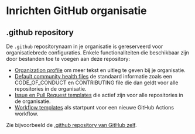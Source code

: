 # Inrichten GitHub organisatie

## .github repository

De `.github` repositorynaam in je organisatie is gereserveerd voor organisatiebrede configuraties.
Enkele functionaliteiten die beschikbaar zijn door bestanden toe te voegen aan deze repository:

 - [Organization profile](https://docs.github.com/en/organizations/collaborating-with-groups-in-organizations/customizing-your-organizations-profile) om meer tekst en uitleg te geven bij je organisatie.
 - [Default community health files](https://docs.github.com/en/communities/setting-up-your-project-for-healthy-contributions/creating-a-default-community-health-file#about-default-community-health-files) de standaard informatie zoals een CODE_OF_CONDUCT en CONTRIBUTING file die dan geldt voor alle repositories in de organisatie.
 - [Issue en Pull Request templates](https://docs.github.com/en/communities/using-templates-to-encourage-useful-issues-and-pull-requests/about-issue-and-pull-request-templates) die actief zijn voor alle repositories in de organisatie.
 - [Workflow templates](https://docs.github.com/en/actions/using-workflows/creating-starter-workflows-for-your-organization) als startpunt voor een nieuwe GitHub Actions workflow.

Zie bijvoorbeeld de [.github repository van GitHub zelf](https://github.com/github/.github).
